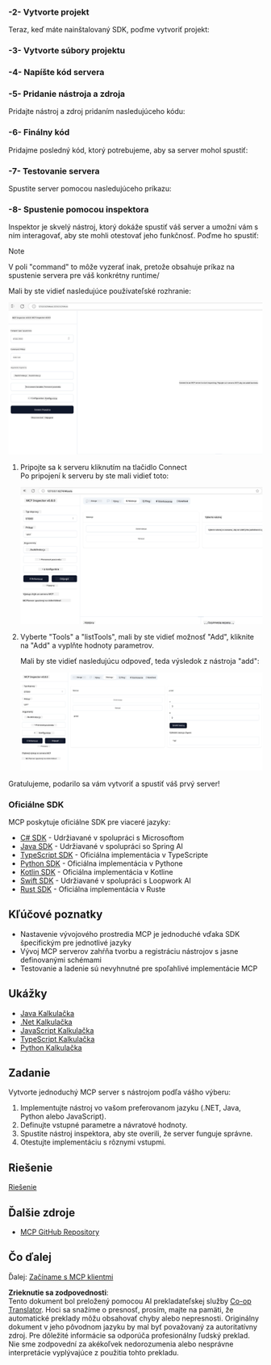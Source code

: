 <!--
CO_OP_TRANSLATOR_METADATA:
{
  "original_hash": "37563349cd6894fe00489bf3b4d488ae",
  "translation_date": "2025-06-02T10:41:46+00:00",
  "source_file": "03-GettingStarted/01-first-server/README.md",
  "language_code": "sk"
}
-->
### -2- Vytvorte projekt

Teraz, keď máte nainštalovaný SDK, poďme vytvoriť projekt:

### -3- Vytvorte súbory projektu

### -4- Napíšte kód servera

### -5- Pridanie nástroja a zdroja

Pridajte nástroj a zdroj pridaním nasledujúceho kódu:

### -6- Finálny kód

Pridajme posledný kód, ktorý potrebujeme, aby sa server mohol spustiť:

### -7- Testovanie servera

Spustite server pomocou nasledujúceho príkazu:

### -8- Spustenie pomocou inspektora

Inspektor je skvelý nástroj, ktorý dokáže spustiť váš server a umožní vám s ním interagovať, aby ste mohli otestovať jeho funkčnosť. Poďme ho spustiť:

> [!NOTE]
> V poli "command" to môže vyzerať inak, pretože obsahuje príkaz na spustenie servera pre váš konkrétny runtime/

Mali by ste vidieť nasledujúce používateľské rozhranie:

![Connect](../../../../translated_images/connect.141db0b2bd05f096fb1dd91273771fd8b2469d6507656c3b0c9df4b3c5473929.sk.png)

1. Pripojte sa k serveru kliknutím na tlačidlo Connect  
   Po pripojení k serveru by ste mali vidieť toto:

   ![Connected](../../../../translated_images/connected.73d1e042c24075d386cacdd4ee7cd748c16364c277d814e646ff2f7b5eefde85.sk.png)

2. Vyberte "Tools" a "listTools", mali by ste vidieť možnosť "Add", kliknite na "Add" a vyplňte hodnoty parametrov.

   Mali by ste vidieť nasledujúcu odpoveď, teda výsledok z nástroja "add":

   ![Result of running add](../../../../translated_images/ran-tool.a5a6ee878c1369ec1e379b81053395252a441799dbf23416c36ddf288faf8249.sk.png)

Gratulujeme, podarilo sa vám vytvoriť a spustiť váš prvý server!

### Oficiálne SDK

MCP poskytuje oficiálne SDK pre viaceré jazyky:
- [C# SDK](https://github.com/modelcontextprotocol/csharp-sdk) - Udržiavané v spolupráci s Microsoftom
- [Java SDK](https://github.com/modelcontextprotocol/java-sdk) - Udržiavané v spolupráci so Spring AI
- [TypeScript SDK](https://github.com/modelcontextprotocol/typescript-sdk) - Oficiálna implementácia v TypeScripte
- [Python SDK](https://github.com/modelcontextprotocol/python-sdk) - Oficiálna implementácia v Pythone
- [Kotlin SDK](https://github.com/modelcontextprotocol/kotlin-sdk) - Oficiálna implementácia v Kotline
- [Swift SDK](https://github.com/modelcontextprotocol/swift-sdk) - Udržiavané v spolupráci s Loopwork AI
- [Rust SDK](https://github.com/modelcontextprotocol/rust-sdk) - Oficiálna implementácia v Ruste

## Kľúčové poznatky

- Nastavenie vývojového prostredia MCP je jednoduché vďaka SDK špecifickým pre jednotlivé jazyky
- Vývoj MCP serverov zahŕňa tvorbu a registráciu nástrojov s jasne definovanými schémami
- Testovanie a ladenie sú nevyhnutné pre spoľahlivé implementácie MCP

## Ukážky

- [Java Kalkulačka](../samples/java/calculator/README.md)
- [.Net Kalkulačka](../../../../03-GettingStarted/samples/csharp)
- [JavaScript Kalkulačka](../samples/javascript/README.md)
- [TypeScript Kalkulačka](../samples/typescript/README.md)
- [Python Kalkulačka](../../../../03-GettingStarted/samples/python)

## Zadanie

Vytvorte jednoduchý MCP server s nástrojom podľa vášho výberu:
1. Implementujte nástroj vo vašom preferovanom jazyku (.NET, Java, Python alebo JavaScript).
2. Definujte vstupné parametre a návratové hodnoty.
3. Spustite nástroj inspektora, aby ste overili, že server funguje správne.
4. Otestujte implementáciu s rôznymi vstupmi.

## Riešenie

[Riešenie](./solution/README.md)

## Ďalšie zdroje

- [MCP GitHub Repository](https://github.com/microsoft/mcp-for-beginners)

## Čo ďalej

Ďalej: [Začíname s MCP klientmi](/03-GettingStarted/02-client/README.md)

**Zrieknutie sa zodpovednosti**:  
Tento dokument bol preložený pomocou AI prekladateľskej služby [Co-op Translator](https://github.com/Azure/co-op-translator). Hoci sa snažíme o presnosť, prosím, majte na pamäti, že automatické preklady môžu obsahovať chyby alebo nepresnosti. Originálny dokument v jeho pôvodnom jazyku by mal byť považovaný za autoritatívny zdroj. Pre dôležité informácie sa odporúča profesionálny ľudský preklad. Nie sme zodpovední za akékoľvek nedorozumenia alebo nesprávne interpretácie vyplývajúce z použitia tohto prekladu.